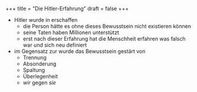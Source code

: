 +++
title = "Die Hitler-Erfahrung"
draft = false
+++

-   Hitler wurde in erschaffen
    -   die Person hätte es ohne dieses Bewusstsein nicht existieren können
    -   seine Taten haben Millionen unterstützt
    -   erst nach dieser Erfahrung hat die Menschheit erfahren was falsch war und sich neu definiert
-   im Gegensatz zur wurde das Bewusstsein gestärt von
    -   Trennung
    -   Absonderung
    -   Spaltung
    -   Überlegenheit
    -   _wir_ gegen _sie_
